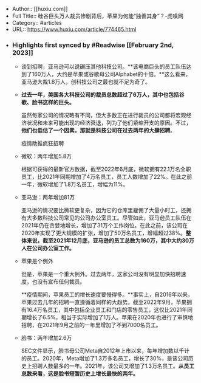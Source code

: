 - Author:: [[huxiu.com]]
- Full Title:: 硅谷巨头万人裁员惨剧背后，苹果为何能“独善其身”？-虎嗅网
- Category:: #articles
- URL:: https://www.huxiu.com/article/774465.html
- ### Highlights first synced by #Readwise [[February 2nd, 2023]]
    - 谈到招聘，亚马逊可以说碾压其他科技公司。**该电商巨头的员工队伍达到了160万人，大约是苹果或谷歌母公司Alphabet的十倍。**这么看来，亚马逊大裁1.8万人，创科技公司之最也就不足为奇了。
    - **过去一年，美国各大科技公司的裁员总数超过了6万人，其中也包括谷歌、脸书这样的巨头。**
      
        
      
      
      虽然每家公司的情况略有不同，但大多数正在进行裁员的公司都将宏观经济状况和未来可能出现的经济衰退，列为了他们紧缩开支的原因。不过，**他们也低估了一个因素，那就是科技公司在过去两年的大肆招聘**。
      
        
      
      
      疫情助推疯狂招聘
    - 微软：两年增加5.8万
      
        
      
      
      根据可获得的最新官方数据，截至2022年6月底，微软拥有22.1万名全职员工，比2021年同期增加了4万名员工，员工人数增加了22%。在此之前一年，微软增加了1.8万名员工，增幅为11%。
    - 亚马逊：两年增加81万
      
        
      
      
      亚马逊的情况要比微软更复杂，因为它的仓库里雇佣了大量小时工，还拥有大多数科技公司常见的公司办公室员工。尽管如此，亚马逊员工队伍在2021年仍在贪婪地增长，增加了31万个工作岗位。在此之前，该公司在2020年实现了更大规模的扩张，增加了50万名员工，增幅超过38%。**整体来说，截至2021年12月底，亚马逊的员工总数为160万，其中大约30万人在公司办公室工作。**
    - 苹果是个例外
      
        
      
      
      但是，苹果是一个重大例外。过去两年，这家公司没有明显加快招聘速度，也没有宣布任何裁员。
      
        
      
      
      **疫情期间，苹果员工的增长速度要慢得多。**事实上，自2016年以来，苹果过去几年的招聘一直遵循着同样的大趋势。截至2022年9月，苹果拥有16.4万名员工，其中包括企业员工和门店的零售员工，这仅比2021年同期增长了6.5%，相当于实际增加了1万人。苹果在2020年也进行了审慎地招聘，在2021年9月之前的一年里增加了不到7000名员工。
    - 脸书：两年增加2.6万
      
        
      
      
      SEC文件显示，脸书母公司Meta自2012年上市以来，每年增加数以千计的员工。2020年，Meta增加了1.3万多名员工，增长了30%，是该公司历史上招聘人数最多的一年。2021年，该公司又增加了1.3万名员工。**从员工总数来看，这是脸书短暂历史上增长最快的两年。**
